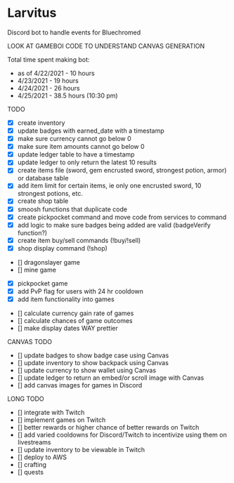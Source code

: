 # Larvitus
Discord bot to handle events for Bluechromed

LOOK AT GAMEBOI CODE TO UNDERSTAND CANVAS GENERATION

Total time spent making bot:
- as of 4/22/2021 - 10 hours
- 4/23/2021 - 19 hours
- 4/24/2021 - 26 hours
- 4/25/2021 - 38.5 hours (10:30 pm)

TODO
- [x] create inventory 
- [x] update badges with earned_date with a timestamp
- [x] make sure currency cannot go below 0
- [x] make sure item amounts cannot go below 0
- [x] update ledger table to have a timestamp
- [x] update ledger to only return the latest 10 results
- [x] create items file (sword, gem encrusted sword, strongest potion, armor) or database table
- [x] add item limit for certain items, ie only one encrusted sword, 10 strongest potions, etc.
- [x] create shop table
- [x] smoosh functions that duplicate code
- [x] create pickpocket command and move code from services to command
- [x] add logic to make sure badges being added are valid (badgeVerify function?)
- [x] create item buy/sell commands (!buy/!sell)
- [x] shop display command (!shop)
- [] dragonslayer game
- [] mine game
- [x] pickpocket game
- [x] add PvP flag for users with 24 hr cooldown
- [x] add item functionality into games
- [] calculate currency gain rate of games
- [] calculate chances of game outcomes
- [] make display dates WAY prettier

CANVAS TODO
- [] update badges to show badge case using Canvas
- [] update inventory to show backpack using Canvas
- [] update currency to show wallet using Canvas
- [] update ledger to return an embed/or scroll image with Canvas
- [] add canvas images for games in Discord

LONG TODO
- [] integrate with Twitch
- [] implement games on Twitch
- [] better rewards or higher chance of better rewards on Twitch
- [] add varied cooldowns for Discord/Twitch to incentivize using them on livestreams
- [] update inventory to be viewable in Twitch
- [] deploy to AWS
- [] crafting
- [] quests
